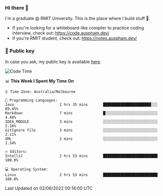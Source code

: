 ### Hi there 👋

I'm a graduate @ RMIT University. This is the place where I build stuff 👀. 

- If you're looking for a whiteboard-like compiler to practice coding interview, check out: https://code.auspham.dev/
- If you're RMIT student, check out: https://notes.auspham.dev/

### 🔑 Public key

In case you ask, my public key is available [here](https://public.auspham.dev/).

<!--START_SECTION:waka-->
![Code Time](http://img.shields.io/badge/Code%20Time-835%20hrs%2035%20mins-blue)

📊 **This Week I Spent My Time On** 

```text
⌚︎ Time Zone: Australia/Melbourne

💬 Programming Languages: 
Java                     2 hrs 35 mins       ██████████████████████░░░   89.45% 
Markdown                 7 mins              █░░░░░░░░░░░░░░░░░░░░░░░░   4.48% 
IDEA_MODULE              3 mins              ░░░░░░░░░░░░░░░░░░░░░░░░░   2.16% 
GitIgnore file           3 mins              ░░░░░░░░░░░░░░░░░░░░░░░░░   2.11% 
XML                      2 mins              ░░░░░░░░░░░░░░░░░░░░░░░░░   1.34%

🔥 Editors: 
IntelliJ                 2 hrs 53 mins       █████████████████████████   100.0%

💻 Operating System: 
Linux                    2 hrs 53 mins       █████████████████████████   100.0%

```


 Last Updated on 02/06/2022 00:14:00 UTC
<!--END_SECTION:waka-->

<!--
**rockmanvnx6/rockmanvnx6** is a ✨ _special_ ✨ repository because its `README.md` (this file) appears on your GitHub profile.

Here are some ideas to get you started:

- 🔭 I’m currently working on ...
- 🌱 I’m currently learning ...
- 👯 I’m looking to collaborate on ...
- 🤔 I’m looking for help with ...
- 💬 Ask me about ...
- 📫 How to reach me: ...
- 😄 Pronouns: ...
- ⚡ Fun fact: ...
-->
